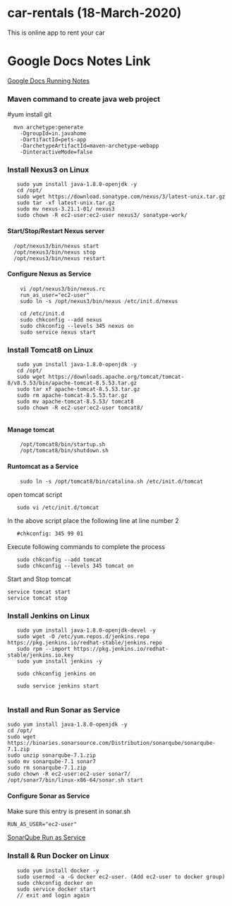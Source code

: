 # car-rentals (18-March-2020)
This is online app to rent your car

# Google Docs Notes Link
[Google Docs Running Notes](https://docs.google.com/document/d/1zW34VFRx9proU-769qXs_vqgiuKneCA-MPoUBMoiQnQ/edit?usp=sharing)

### Maven command to create java web project

#yum install git
```
  mvn archetype:generate 
	-DgroupId=in.javahome
	-DartifactId=pets-app
	-DarchetypeArtifactId=maven-archetype-webapp
	-DinteractiveMode=false

```

### Install Nexus3 on Linux

```
   sudo yum install java-1.8.0-openjdk -y
   cd /opt/
   sudo wget https://download.sonatype.com/nexus/3/latest-unix.tar.gz
   sudo tar -xf latest-unix.tar.gz
   sudo mv nexus-3.21.1-01/ nexus3
   sudo chown -R ec2-user:ec2-user nexus3/ sonatype-work/
```
#### Start/Stop/Restart Nexus server
```
  /opt/nexus3/bin/nexus start
  /opt/nexus3/bin/nexus stop
  /opt/nexus3/bin/nexus restart
```

#### Configure Nexus as Service

```
    vi /opt/nexus3/bin/nexus.rc
    run_as_user="ec2-user"
    sudo ln -s /opt/nexus3/bin/nexus /etc/init.d/nexus
    
    cd /etc/init.d
    sudo chkconfig --add nexus
    sudo chkconfig --levels 345 nexus on
    sudo service nexus start
```

### Install Tomcat8 on Linux

```
   sudo yum install java-1.8.0-openjdk -y
   cd /opt/
   sudo wget https://downloads.apache.org/tomcat/tomcat-8/v8.5.53/bin/apache-tomcat-8.5.53.tar.gz
   sudo tar xf apache-tomcat-8.5.53.tar.gz
   sudo rm apache-tomcat-8.5.53.tar.gz
   sudo mv apache-tomcat-8.5.53/ tomcat8
   sudo chown -R ec2-user:ec2-user tomcat8/
   
```
#### Manage tomcat
```
    /opt/tomcat8/bin/startup.sh
    /opt/tomcat8/bin/shutdown.sh 
```

#### Runtomcat as a Service
```
    sudo ln -s /opt/tomcat8/bin/catalina.sh /etc/init.d/tomcat
```
open tomcat script
```
   sudo vi /etc/init.d/tomcat
```
In the above script place the following line at line number 2
```
   #chkconfig: 345 99 01
```
Execute following commands to complete the process

```
   sudo chkconfig --add tomcat
   sudo chkconfig --levels 345 tomcat on

```

Start and Stop tomcat

```
service tomcat start
service tomcat stop
```
### Install Jenkins on Linux

```
   sudo yum install java-1.8.0-openjdk-devel -y
   sudo wget -O /etc/yum.repos.d/jenkins.repo https://pkg.jenkins.io/redhat-stable/jenkins.repo
   sudo rpm --import https://pkg.jenkins.io/redhat-stable/jenkins.io.key
   sudo yum install jenkins -y
   
   sudo chkconfig jenkins on
   
   sudo service jenkins start
   
```

### Install and Run Sonar as Service

```
sudo yum install java-1.8.0-openjdk -y
cd /opt/
sudo wget https://binaries.sonarsource.com/Distribution/sonarqube/sonarqube-7.1.zip
sudo unzip sonarqube-7.1.zip
sudo mv sonarqube-7.1 sonar7
sudo rm sonarqube-7.1.zip
sudo chown -R ec2-user:ec2-user sonar7/
/opt/sonar7/bin/linux-x86-64/sonar.sh start

```
#### Configure Sonar as Service
Make sure this entry is present in sonar.sh
```
RUN_AS_USER="ec2-user"
```
[SonarQube Run as Service](https://docs.sonarqube.org/7.1/RunningSonarQubeasaServiceonLinux.html)


### Install & Run Docker on Linux
```
   sudo yum install docker -y
   sudo usermod -a -G docker ec2-user. (Add ec2-user to docker group)
   sudo chkconfig docker on 
   sudo service docker start
   // exit and login again
```




